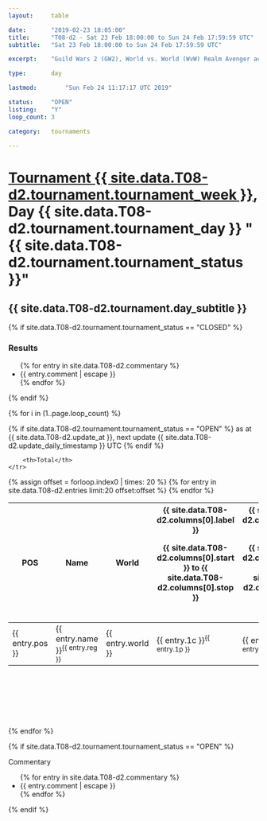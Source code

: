 ```yaml
---
layout: 	table

date: 		"2019-02-23 18:05:00"
title: 		"T08-d2 - Sat 23 Feb 18:00:00 to Sun 24 Feb 17:59:59 UTC"
subtitle: 	"Sat 23 Feb 18:00:00 to Sun 24 Feb 17:59:59 UTC"

excerpt:    "Guild Wars 2 (GW2), World vs. World (WvW) Realm Avenger achivement Tournament. \"Every Kill Counts\""

type:       day

lastmod: 		"Sun Feb 24 11:17:17 UTC 2019"

status:     "OPEN"
listing:    "Y"
loop_count: 3

category: 	tournaments

---
```

<div class="table_header">
    <h1><a href="{{ site.data.T08-d2.tournament.week_url }}">Tournament {{ site.data.T08-d2.tournament.tournament_week }}</a>, Day {{ site.data.T08-d2.tournament.tournament_day }} "{{ site.data.T08-d2.tournament.tournament_status }}"</h1>
    <h2>{{ site.data.T08-d2.tournament.day_subtitle }}</h2> 
</div>

{% if site.data.T08-d2.tournament.tournament_status == "CLOSED" %} 
<div class="commentary">
  <h3>Results</h3>
  <ul>
    {% for entry in site.data.T08-d2.commentary %}
    <li class="commentary_list">{{ entry.comment | escape }}</li>
    {% endfor %}
  </ul>
</div>
{% endif %}


{% for i in (1..page.loop_count) %}

{% if site.data.T08-d2.tournament.tournament_status == "OPEN" %} 
<span class="table_nextupdate">as at {{ site.data.T08-d2.update_at }}, next update {{ site.data.T08-d2.update_daily_timestamp }} UTC</span> 
{% endif %}

<table class="day_table">
  <colgroup>
    <col style="width:18px">
    <col style="width:55px">
    <col style="width:55px">
    <col style="width:12px">
    <col style="width:12px">
    <col style="width:12px">
    <col style="width:12px">
    <col style="width:12px">
    <col style="width:12px">
    <col style="width:12px">
    <col style="width:12px">
    <col style="width:12px">
    <col style="width:12px">
    <col style="width:12px">
    <col style="width:12px">
    <col style="width:12px">
    <col style="width:12px">
    <col style="width:12px">
    <col style="width:12px">
    <col style="width:12px">
    <col style="width:12px">
    <col style="width:12px">
    <col style="width:12px">
    <col style="width:12px">
    <col style="width:12px">
    <col style="width:12px">
    <col style="width:12px">
    <col style="width:18px">
  </colgroup>  
  <thead>
    <tr>
        <th>POS</th>
        <th class="AlignLeft">Name</th>
        <th class="AlignLeft">World</th>

<th><div class="label">{{ site.data.T08-d2.columns[0].label }}<p class="onhover">{{ site.data.T08-d2.columns[0].start }} to {{ site.data.T08-d2.columns[0].stop }}</p></div>​</th>
<th><div class="label">{{ site.data.T08-d2.columns[1].label }}<p class="onhover">{{ site.data.T08-d2.columns[1].start }} to {{ site.data.T08-d2.columns[1].stop }}</p></div>​</th>
<th><div class="label">{{ site.data.T08-d2.columns[2].label }}<p class="onhover">{{ site.data.T08-d2.columns[2].start }} to {{ site.data.T08-d2.columns[2].stop }}</p></div>​</th>
<th><div class="label">{{ site.data.T08-d2.columns[3].label }}<p class="onhover">{{ site.data.T08-d2.columns[3].start }} to {{ site.data.T08-d2.columns[3].stop }}</p></div>​</th>
<th><div class="label">{{ site.data.T08-d2.columns[4].label }}<p class="onhover">{{ site.data.T08-d2.columns[4].start }} to {{ site.data.T08-d2.columns[4].stop }}</p></div>​</th>
<th><div class="label">{{ site.data.T08-d2.columns[5].label }}<p class="onhover">{{ site.data.T08-d2.columns[5].start }} to {{ site.data.T08-d2.columns[5].stop }}</p></div>​</th>
<th><div class="label">{{ site.data.T08-d2.columns[6].label }}<p class="onhover">{{ site.data.T08-d2.columns[6].start }} to {{ site.data.T08-d2.columns[6].stop }}</p></div>​</th>
<th><div class="label">{{ site.data.T08-d2.columns[7].label }}<p class="onhover">{{ site.data.T08-d2.columns[7].start }} to {{ site.data.T08-d2.columns[7].stop }}</p></div>​</th>
<th><div class="label">{{ site.data.T08-d2.columns[8].label }}<p class="onhover">{{ site.data.T08-d2.columns[8].start }} to {{ site.data.T08-d2.columns[8].stop }}</p></div>​</th>
<th><div class="label">{{ site.data.T08-d2.columns[9].label }}<p class="onhover">{{ site.data.T08-d2.columns[9].start }} to {{ site.data.T08-d2.columns[9].stop }}</p></div>​</th>
<th><div class="label">{{ site.data.T08-d2.columns[10].label }}<p class="onhover">{{ site.data.T08-d2.columns[10].start }} to {{ site.data.T08-d2.columns[10].stop }}</p></div>​</th>

<th><div class="label">{{ site.data.T08-d2.columns[11].label }}<p class="onhover">{{ site.data.T08-d2.columns[11].start }} to {{ site.data.T08-d2.columns[11].stop }}</p></div>​</th>
<th><div class="label">{{ site.data.T08-d2.columns[12].label }}<p class="onhover">{{ site.data.T08-d2.columns[12].start }} to {{ site.data.T08-d2.columns[12].stop }}</p></div>​</th>
<th><div class="label">{{ site.data.T08-d2.columns[13].label }}<p class="onhover">{{ site.data.T08-d2.columns[13].start }} to {{ site.data.T08-d2.columns[13].stop }}</p></div>​</th>
<th><div class="label">{{ site.data.T08-d2.columns[14].label }}<p class="onhover">{{ site.data.T08-d2.columns[14].start }} to {{ site.data.T08-d2.columns[14].stop }}</p></div>​</th>
<th><div class="label">{{ site.data.T08-d2.columns[15].label }}<p class="onhover">{{ site.data.T08-d2.columns[15].start }} to {{ site.data.T08-d2.columns[15].stop }}</p></div>​</th>
<th><div class="label">{{ site.data.T08-d2.columns[16].label }}<p class="onhover">{{ site.data.T08-d2.columns[16].start }} to {{ site.data.T08-d2.columns[16].stop }}</p></div>​</th>
<th><div class="label">{{ site.data.T08-d2.columns[17].label }}<p class="onhover">{{ site.data.T08-d2.columns[17].start }} to {{ site.data.T08-d2.columns[17].stop }}</p></div>​</th>
<th><div class="label">{{ site.data.T08-d2.columns[18].label }}<p class="onhover">{{ site.data.T08-d2.columns[18].start }} to {{ site.data.T08-d2.columns[18].stop }}</p></div>​</th>
<th><div class="label">{{ site.data.T08-d2.columns[19].label }}<p class="onhover">{{ site.data.T08-d2.columns[19].start }} to {{ site.data.T08-d2.columns[19].stop }}</p></div>​</th>
<th><div class="label">{{ site.data.T08-d2.columns[20].label }}<p class="onhover">{{ site.data.T08-d2.columns[20].start }} to {{ site.data.T08-d2.columns[20].stop }}</p></div>​</th>

<th><div class="label">{{ site.data.T08-d2.columns[21].label }}<p class="onhover">{{ site.data.T08-d2.columns[21].start }} to {{ site.data.T08-d2.columns[21].stop }}</p></div>​</th>
<th><div class="label">{{ site.data.T08-d2.columns[22].label }}<p class="onhover">{{ site.data.T08-d2.columns[22].start }} to {{ site.data.T08-d2.columns[22].stop }}</p></div>​</th>
<th><div class="label">{{ site.data.T08-d2.columns[23].label }}<p class="onhover">{{ site.data.T08-d2.columns[23].start }} to {{ site.data.T08-d2.columns[23].stop }}</p></div>​</th>

        <th>Total</th>
    </tr>
  </thead>
  {% assign offset = forloop.index0 | times: 20 %}
<tbody>
{% for entry in site.data.T08-d2.entries limit:20 offset:offset %}
  <tr>
    <td class="pl{{ entry.pos }}">{{ entry.pos }}</td>
    <td class="AlignLeft">{{ entry.name }}<sup>{{ entry.reg }}</sup></td>
    <td class="AlignLeft">{{ entry.world }}</td>
    <td class="pl{{ entry.1p }}">{{ entry.1c }}<sup>{{ entry.1p }}</sup></td>
    <td class="pl{{ entry.2p }}">{{ entry.2c }}<sup>{{ entry.2p }}</sup></td>
    <td class="pl{{ entry.3p }}">{{ entry.3c }}<sup>{{ entry.3p }}</sup></td>
    <td class="pl{{ entry.4p }}">{{ entry.4c }}<sup>{{ entry.4p }}</sup></td>
    <td class="pl{{ entry.5p }}">{{ entry.5c }}<sup>{{ entry.5p }}</sup></td>
    <td class="pl{{ entry.6p }}">{{ entry.6c }}<sup>{{ entry.6p }}</sup></td>
    <td class="pl{{ entry.7p }}">{{ entry.7c }}<sup>{{ entry.7p }}</sup></td>
    <td class="pl{{ entry.8p }}">{{ entry.8c }}<sup>{{ entry.8p }}</sup></td>
    <td class="pl{{ entry.9p }}">{{ entry.9c }}<sup>{{ entry.9p }}</sup></td>
    <td class="pl{{ entry.10p }}">{{ entry.10c }}<sup>{{ entry.10p }}</sup></td>
    <td class="pl{{ entry.11p }}">{{ entry.11c }}<sup>{{ entry.11p }}</sup></td>
    <td class="pl{{ entry.12p }}">{{ entry.12c }}<sup>{{ entry.12p }}</sup></td>
    <td class="pl{{ entry.13p }}">{{ entry.13c }}<sup>{{ entry.13p }}</sup></td>
    <td class="pl{{ entry.14p }}">{{ entry.14c }}<sup>{{ entry.14p }}</sup></td>
    <td class="pl{{ entry.15p }}">{{ entry.15c }}<sup>{{ entry.15p }}</sup></td>
    <td class="pl{{ entry.16p }}">{{ entry.16c }}<sup>{{ entry.16p }}</sup></td>
    <td class="pl{{ entry.17p }}">{{ entry.17c }}<sup>{{ entry.17p }}</sup></td>
    <td class="pl{{ entry.18p }}">{{ entry.18c }}<sup>{{ entry.18p }}</sup></td>
    <td class="pl{{ entry.19p }}">{{ entry.19c }}<sup>{{ entry.19p }}</sup></td>
    <td class="pl{{ entry.20p }}">{{ entry.20c }}<sup>{{ entry.20p }}</sup></td>
    <td class="pl{{ entry.21p }}">{{ entry.21c }}<sup>{{ entry.21p }}</sup></td>
    <td class="pl{{ entry.22p }}">{{ entry.22c }}<sup>{{ entry.22p }}</sup></td>
    <td class="pl{{ entry.23p }}">{{ entry.23c }}<sup>{{ entry.23p }}</sup></td>
    <td class="pl{{ entry.24p }}">{{ entry.24c }}<sup>{{ entry.24p }}</sup></td>
    <td>{{ entry.total }}</td>
  </tr>
{% endfor %}  
</tbody>
</table>
<div class="leaderboard">
  <script async src="//pagead2.googlesyndication.com/pagead/js/adsbygoogle.js"></script>
  <!-- 728x90 -->
  <ins class="adsbygoogle"
       style="display:inline-block;width:728px;height:90px"
       data-ad-client="ca-pub-3274917281288240"
       data-ad-slot="3870538733"></ins>
  <script>
  (adsbygoogle = window.adsbygoogle || []).push({});
  </script>    
</div>
<br />
{% endfor %}

{% if site.data.T08-d2.tournament.tournament_status == "OPEN" %} 
<div class="commentary">
  <span class="commentary_title">Commentary</span>
  <ul>
    {% for entry in site.data.T08-d2.commentary %}
    <li class="commentary_list">{{ entry.comment | escape }}</li>
    {% endfor %}
  </ul>
</div>
{% endif %}


